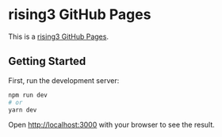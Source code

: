 # rising3 GitHub Pages

This is a [rising3 GitHub Pages](https://risig3.github.io/). 

## Getting Started

First, run the development server:

```bash
npm run dev
# or
yarn dev
```
Open [http://localhost:3000](http://localhost:3000) with your browser to see the result.
